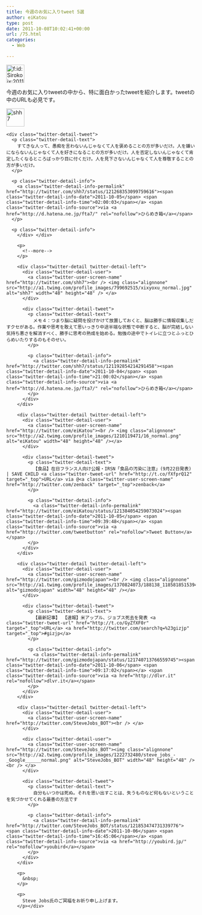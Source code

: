 ```yaml
---
title: 今週のお気に入りtweet 5選
author: eiKatou
type: post
date: 2011-10-08T10:02:41+00:00
url: /75.html
categories:
  - Web

---
```

<div class="section">
  <p>
    <a class="hatena-fotolife" href="http://f.hatena.ne.jp/Sirokoix/20111002193839" target="_blank"><img class="hatena-fotolife hatena-image-left alignnone" title="f:id:Sirokoix:20111002193839p:image:left" src="http://cdn-ak.f.st-hatena.com/images/fotolife/S/Sirokoix/20111002/20111002193839.png" alt="f:id:Sirokoix:20111002193839p:image:left" width="48" height="48" /></a>
  </p>
  
  <p>
    今週のお気に入りtweetの中から、特に面白かったtweetを紹介します。tweetの中のURLも必見です。
  </p>
  
  <div class="twitter-detail twitter-detail-left">
    <div class="twitter-detail-user">
      <a class="twitter-user-screen-name" href="http://twitter.com/shh7"> <img class="alignnone" src="http://a1.twimg.com/profile_images/799692515/xixyoxu_normal.jpg" alt="shh7" width="48" height="48" /></a>
    </div>
    
    <div class="twitter-detail-tweet">
      <p class="twitter-detail-text">
        すてきな人って、愚痴を言わないんじゃなくて人を褒めることの方が多いだけ。人を嫌いにならないんじゃなくて人を好きになることの方が多いだけ。人を否定しないんじゃなくて肯定したくなるところばっかり目に付くだけ。人を見下さないんじゃなくて人を尊敬することの方が多いだけ。
      </p>
      
      <p class="twitter-detail-info">
        <a class="twitter-detail-info-permalink" href="http://twitter.com/shh7/status/121268353099759616"><span class="twitter-detail-info-date">2011-10-05</span> <span class="twitter-detail-info-time">02:00:03</span></a> <span class="twitter-detail-info-source">via <a href="http://d.hatena.ne.jp/fta7/" rel="nofollow">ひらめき箱</a></span>
      </p>
      
      <p class="twitter-detail-info">
        </div> </div> 
        
        <p>
          <!--more-->
        </p>
        
        <div class="twitter-detail twitter-detail-left">
          <div class="twitter-detail-user">
            <a class="twitter-user-screen-name" href="http://twitter.com/shh7"><br /> <img class="alignnone" src="http://a1.twimg.com/profile_images/799692515/xixyoxu_normal.jpg" alt="shh7" width="48" height="48" /> </a>
          </div>
          
          <div class="twitter-detail-tweet">
            <p class="twitter-detail-text">
              メモ４：つまり脳に疑問を投げかけて放置しておくと、脳は勝手に情報収集しだすクセがある。作業や思考を敢えて思いっきり中途半端な状態で中断すると、脳が完結しない気持ち悪さを解消すべく、勝手に思考の熟成を始める。勉強の途中でトイレに立つとふっとひらめいたりするのもそのせい。
            </p>
            
            <p class="twitter-detail-info">
              <a class="twitter-detail-info-permalink" href="http://twitter.com/shh7/status/121192854214291458"><span class="twitter-detail-info-date">2011-10-04</span> <span class="twitter-detail-info-time">21:00:02</span></a> <span class="twitter-detail-info-source">via <a href="http://d.hatena.ne.jp/fta7/" rel="nofollow">ひらめき箱</a></span>
            </p>
          </div>
        </div>
        
        <div class="twitter-detail twitter-detail-left">
          <div class="twitter-detail-user">
            <a class="twitter-user-screen-name" href="http://twitter.com/eiKatou"><br /> <img class="alignnone" src="http://a2.twimg.com/profile_images/1210119471/16_normal.png" alt="eiKatou" width="48" height="48" /></a>
          </div>
          
          <div class="twitter-detail-tweet">
            <p class="twitter-detail-text">
              【食品】在日フランス人向け公報・IRSN「食品の汚染に注意」(9月22日発表) | SAVE CHILD <a class="twitter-tweet-url" href="http://t.co/fXfprQ12" target="_top">URL</a> via @<a class="twitter-user-screen-name" href="http://twitter.com/zenback" target="_top">zenback</a>
            </p>
            
            <p class="twitter-detail-info">
              <a class="twitter-detail-info-permalink" href="http://twitter.com/eiKatou/status/121384054259073024"><span class="twitter-detail-info-date">2011-10-05</span> <span class="twitter-detail-info-time">09:39:48</span></a> <span class="twitter-detail-info-source">via <a href="http://twitter.com/tweetbutton" rel="nofollow">Tweet Button</a></span>
            </p>
          </div>
        </div>
        
        <div class="twitter-detail twitter-detail-left">
          <div class="twitter-detail-user">
            <a class="twitter-user-screen-name" href="http://twitter.com/gizmodojapan"><br /> <img class="alignnone" src="http://a1.twimg.com/profile_images/1370824073/188138_118581851539475_3981994_n_normal.jpg" alt="gizmodojapan" width="48" height="48" /></a>
          </div>
          
          <div class="twitter-detail-tweet">
            <p class="twitter-detail-text">
              【最新記事】 【速報】米アップル、ジョブス死去を発表 <a class="twitter-tweet-url" href="http://t.co/GyZfXF0r" target="_top">URL</a> <a href="http://twitter.com/search?q=%23gizjp" target="_top">#gizjp</a>
            </p>
            
            <p class="twitter-detail-info">
              <a class="twitter-detail-info-permalink" href="http://twitter.com/gizmodojapan/status/121740713766559745"><span class="twitter-detail-info-date">2011-10-06</span> <span class="twitter-detail-info-time">09:17:02</span></a> <span class="twitter-detail-info-source">via <a href="http://dlvr.it" rel="nofollow">dlvr.it</a></span>
            </p>
          </div>
        </div>
        
        <div class="twitter-detail twitter-detail-left">
          <div class="twitter-detail-user">
            <a class="twitter-user-screen-name" href="http://twitter.com/SteveJobs_BOT"><br /> </a>
          </div>
          
          <div class="twitter-detail-user">
            <a class="twitter-user-screen-name" href="http://twitter.com/SteveJobs_BOT"><img class="alignnone" src="http://a2.twimg.com/profile_images/1222732480/steve_jobs_-_Google______normal.png" alt="SteveJobs_BOT" width="48" height="48" /><br /> </a>
          </div>
          
          <div class="twitter-detail-tweet">
            <p class="twitter-detail-text">
              自分もいつかは死ぬ。それを思い出すことは、失うものなど何もないということを気づかせてくれる最善の方法です
            </p>
            
            <p class="twitter-detail-info">
              <a class="twitter-detail-info-permalink" href="http://twitter.com/SteveJobs_BOT/status/121853474731339776"><span class="twitter-detail-info-date">2011-10-06</span> <span class="twitter-detail-info-time">16:45:06</span></a> <span class="twitter-detail-info-source">via <a href="http://youbird.jp/" rel="nofollow">youbird</a></span>
            </p>
          </div>
        </div>
        
        <p>
          &nbsp;
        </p>
        
        <p>
          Steve Jobs氏のご冥福をお祈り申し上げます。
        </p></div>
